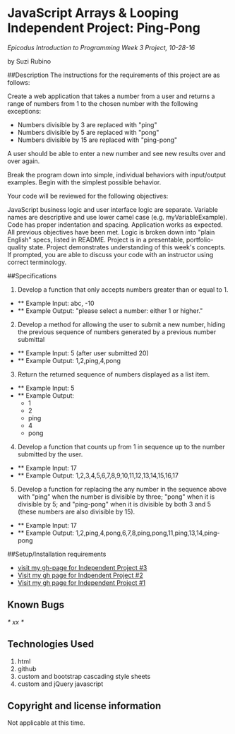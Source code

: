# JavaScript Arrays & Looping Independent Project: Ping-Pong
_*Epicodus Introduction to Programming Week 3 Project, 10-28-16*_

by Suzi Rubino

##Description
The instructions for the requirements of this project are as follows:

Create a web application that takes a number from a user and returns a range of numbers from 1 to the chosen number with the following exceptions:

- Numbers divisible by 3 are replaced with "ping"
- Numbers divisible by 5 are replaced with "pong"
- Numbers divisible by 15 are replaced with "ping-pong"

A user should be able to enter a new number and see new results over and over again.

Break the program down into simple, individual behaviors with input/output examples. Begin with the simplest possible behavior.

Your code will be reviewed for the following objectives:

JavaScript business logic and user interface logic are separate.
Variable names are descriptive and use lower camel case (e.g. myVariableExample).
Code has proper indentation and spacing.
Application works as expected.
All previous objectives have been met.
Logic is broken down into "plain English" specs, listed in README.
Project is in a presentable, portfolio-quality state.
Project demonstrates understanding of this week's concepts. If prompted, you are able to discuss your code with an instructor using correct terminology.

##Specifications

1. Develop a function that only accepts numbers greater than or equal to 1.
  - ** Example Input: abc, -10
  - ** Example Output: "please select a number: either 1 or higher."

2. Develop a method for allowing the user to submit a new number, hiding the  previous sequence of numbers generated by a previous number submittal
  - ** Example Input: 5 (after user submitted 20)
  - ** Example Output: 1,2,ping,4,pong

3. Return the returned sequence of numbers displayed as a list item.
  - ** Example Input: 5
  - ** Example Output:
      - 1
      - 2
      - ping
      - 4
      - pong


4. Develop a function that counts up from 1 in sequence up to the number submitted by the user.
  - ** Example Input: 17
  - ** Example Output: 1,2,3,4,5,6,7,8,9,10,11,12,13,14,15,16,17

5. Develop a function for replacing the any number in the sequence above with "ping" when the number is divisible by three; "pong" when it is divisible by 5; and "ping-pong" when it is divisible by both 3 and 5 (these numbers are also divisible by 15).
  - ** Example Input: 17
  - ** Example Output: 1,2,ping,4,pong,6,7,8,ping,pong,11,ping,13,14,ping-pong


##Setup/Installation requirements
* [visit my gh-page for Independent Project #3](https://suzirubi.github.io/ping-pong)
* [Visit my gh page for Indpendent Project #2](https://suzirubi.github.io/Independent-Project-Week-2/)
* [Visit my gh page for Independent Project #1](https://suzirubi.github.io/portfolioFix/)

## Known Bugs
_* xx *_


## Technologies Used

1. html
2. github
3. custom and bootstrap cascading style sheets
4. custom and jQuery javascript

## Copyright and license information

Not applicable at this time.
